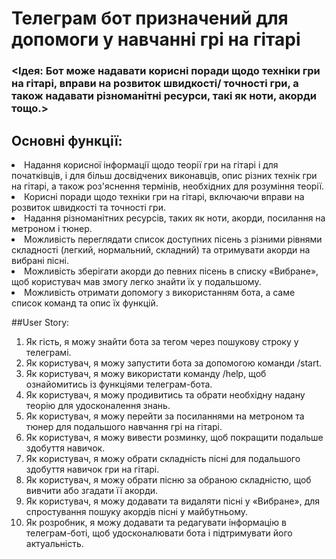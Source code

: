 # Телеграм бот призначений для допомоги у навчанні грі на гітарі

### <Ідея: Бот може надавати корисні поради щодо техніки гри на гітарі, вправи на розвиток швидкості/ точності гри, а також надавати різноманітні ресурси, такі як ноти, акорди тощо.>

## Основні функції:

<li>Надання корисної інформації щодо теорії гри на гітарі і для початківців, і для більш досвідчених виконавців, опис різних технік гри на гітарі, а також роз'яснення термінів, необхідних для розуміння теорії.
<li>Корисні поради щодо техніки гри на гітарі, включаючи вправи на розвиток швидкості та точності гри.
<li>Надання різноманітних ресурсів, таких як ноти, акорди, посилання на метроном і тюнер.
<li>Можливість переглядати список доступних пісень з різними рівнями складності (легкий, нормальний, складний) та отримувати акорди на вибрані пісні.
<li>Можливість зберігати акорди до певних пісень в списку «Вибране», щоб користувач мав змогу легко знайти їх у подальшому.
<li>Можливість отримати допомогу з використанням бота, а саме список команд та опис їх функцій.

##User Story:
1. Як гість, я можу знайти бота за тегом через пошукову строку у телеграмі. 
2. Як користувач, я можу запустити бота за допомогою команди /start.
3. Як користувач, я можу використати команду /help, щоб ознайомитись із функціями телеграм-бота.
4. Як користувач, я можу продивитись та обрати необхідну надану теорію для удосконалення знань.
5. Як користувач, я можу перейти за посиланнями на метроном та тюнер для подальшого навчання грі на гітарі.
6. Як користувач, я можу вивести розминку, щоб покращити подальше здобуття навичок.
7. Як користувач, я можу обрати складність пісні для подальшого здобуття навичок гри на гітарі.
8. Як користувач, я можу обрати пісню за обраною складністю, щоб вивчити або згадати її акорди.
9. Як користувач, я можу додавати та видаляти пісні у «Вибране», для спростування пошуку акордів пісні у майбутньому.
10.  Як розробник, я можу додавати та редагувати інформацію в телеграм-боті, щоб удосконалювати бота і підтримувати його актуальність.
